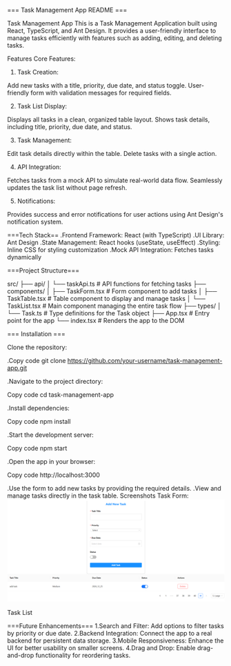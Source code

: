 === Task Management App README ===

Task Management App
This is a Task Management Application built using React, TypeScript, and Ant Design. It provides a user-friendly interface to manage tasks efficiently with features such as adding, editing, and deleting tasks.

Features
Core Features:
1. Task Creation:

Add new tasks with a title, priority, due date, and status  toggle.
User-friendly form with validation messages for required fields.

2. Task List Display:

Displays all tasks in a clean, organized table layout.
Shows task details, including title, priority, due date, and status.

3. Task Management:

Edit task details directly within the table.
Delete tasks with a single action.

4. API Integration:

Fetches tasks from a mock API to simulate real-world data flow.
Seamlessly updates the task list without page refresh.

5. Notifications:

Provides success and error notifications for user actions using Ant Design's notification system.

===Tech Stack==
.Frontend Framework: React (with TypeScript)
.UI Library: Ant Design
.State Management: React hooks (useState, useEffect)
.Styling: Inline CSS for styling customization
.Mock API Integration: Fetches tasks dynamically

===Project Structure===


src/
├── api/
│   └── taskApi.ts        # API functions for fetching tasks
├── components/
│   ├── TaskForm.tsx      # Form component to add tasks
│   ├── TaskTable.tsx     # Table component to display and manage tasks
│   └── TaskList.tsx      # Main component managing the entire task flow
├── types/
│   └── Task.ts           # Type definitions for the Task object
├── App.tsx               # Entry point for the app
└── index.tsx             # Renders the app to the DOM

=== Installation ===

Clone the repository:

.Copy code
git clone https://github.com/your-username/task-management-app.git

.Navigate to the project directory:

Copy code
cd task-management-app

.Install dependencies:

Copy code
npm install

.Start the development server:

Copy code
npm start


.Open the app in your browser:

Copy code
http://localhost:3000

.Use the form to add new tasks by providing the required details.
.View and manage tasks directly in the task table.
Screenshots
Task Form:![alt text](<src/asests/Screenshot 2024-12-12 180207.png>)

Task List

===Future Enhancements===
1.Search and Filter:
Add options to filter tasks by priority or due date.
2.Backend Integration:
Connect the app to a real backend for persistent data storage.
3.Mobile Responsiveness:
Enhance the UI for better usability on smaller screens.
4.Drag and Drop:
Enable drag-and-drop functionality for reordering tasks.


